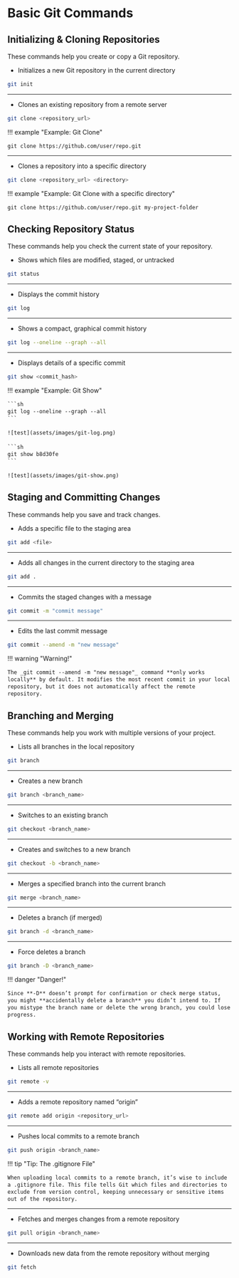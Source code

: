 # Basic Git Commands

## Initializing & Cloning Repositories

These commands help you create or copy a Git repository.

- Initializes a new Git repository in the current directory

```sh
git init
```

---

- Clones an existing repository from a remote server

```sh
git clone <repository_url>
```

!!! example "Example: Git Clone"

    git clone https://github.com/user/repo.git

---

- Clones a repository into a specific directory

```sh
git clone <repository_url> <directory>
```

!!! example "Example: Git Clone with a specific directory"

    git clone https://github.com/user/repo.git my-project-folder

## Checking Repository Status

These commands help you check the current state of your repository.

- Shows which files are modified, staged, or untracked

```sh
git status
```

---

- Displays the commit history

```sh
git log
```

---

- Shows a compact, graphical commit history

```sh
git log --oneline --graph --all
```

---

- Displays details of a specific commit

```sh
git show <commit_hash>
```

!!! example "Example: Git Show"

    ```sh
    git log --oneline --graph --all
    ```

    ![test](assets/images/git-log.png)

    ```sh
    git show b8d30fe
    ```

    ![test](assets/images/git-show.png)

## Staging and Committing Changes

These commands help you save and track changes.

- Adds a specific file to the staging area

```sh
git add <file>
```

---

- Adds all changes in the current directory to the staging area

```sh
git add .
```

---

- Commits the staged changes with a message

```sh
git commit -m "commit message"
```

---

- Edits the last commit message

```sh
git commit --amend -m "new message"
```

!!! warning "Warning!"

    The _git commit --amend -m "new message"_ command **only works locally** by default. It modifies the most recent commit in your local repository, but it does not automatically affect the remote repository.

## Branching and Merging

These commands help you work with multiple versions of your project.

- Lists all branches in the local repository

```sh
git branch
```

---

- Creates a new branch

```sh
git branch <branch_name>
```

---

- Switches to an existing branch

```sh
git checkout <branch_name>
```

---

- Creates and switches to a new branch

```sh
git checkout -b <branch_name>
```

---

- Merges a specified branch into the current branch

```sh
git merge <branch_name>
```

---

- Deletes a branch (if merged)

```sh
git branch -d <branch_name>
```

---

- Force deletes a branch

```sh
git branch -D <branch_name>
```

!!! danger "Danger!"

    Since **-D** doesn’t prompt for confirmation or check merge status, you might **accidentally delete a branch** you didn’t intend to. If you mistype the branch name or delete the wrong branch, you could lose progress.

## Working with Remote Repositories

These commands help you interact with remote repositories.

- Lists all remote repositories

```sh
git remote -v
```

---

- Adds a remote repository named “origin”

```sh
git remote add origin <repository_url>
```

---

- Pushes local commits to a remote branch

```sh
git push origin <branch_name>
```

!!! tip "Tip: The .gitignore File"

    When uploading local commits to a remote branch, it’s wise to include a .gitignore file. This file tells Git which files and directories to exclude from version control, keeping unnecessary or sensitive items out of the repository.

---

- Fetches and merges changes from a remote repository

```sh
git pull origin <branch_name>
```

---

- Downloads new data from the remote repository without merging

```sh
git fetch
```
